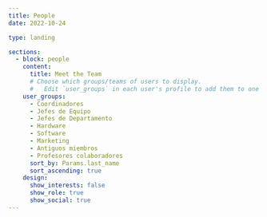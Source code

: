 ```yaml
---
title: People
date: 2022-10-24

type: landing

sections:
  - block: people
    content:
      title: Meet the Team
      # Choose which groups/teams of users to display.
      #   Edit `user_groups` in each user's profile to add them to one or more of these groups.
    user_groups:
      - Coordinadores
      - Jefes de Equipo
      - Jefes de Departamento
      - Hardware
      - Software
      - Marketing
      - Antiguos miembros
      - Profesores colaboradores
      sort_by: Params.last_name
      sort_ascending: true
    design:
      show_interests: false
      show_role: true
      show_social: true
---
```

